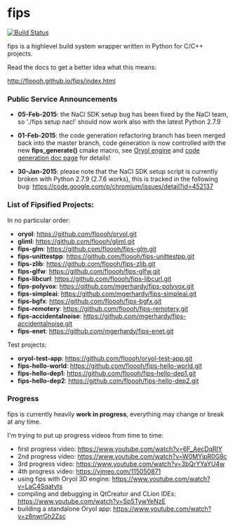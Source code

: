fips
====

[![Build Status](https://travis-ci.org/floooh/fips.svg?branch=master)](https://travis-ci.org/floooh/fips)

fips is a highlevel build system wrapper written in Python for C/C++ projects.

Read the docs to get a better idea what this means:

http://floooh.github.io/fips/index.html

### Public Service Announcements

- **05-Feb-2015**: the NaCl SDK setup bug has been fixed by the NaCl team, so './fips setup nacl' should now work also with the latest Python 2.7.9

- **01-Feb-2015**: the code generation refactoring branch has been merged back into 
the master branch, code generation is now controlled with the new **fips_generate()**
cmake macro, see [Oryol engine](https://github.com/floooh/oryol) and 
[code generation doc page](http://floooh.github.io/fips/codegen.html) for details!

- **30-Jan-2015**: please note that the NaCl SDK setup script is currently broken with Python 2.7.9 (2.7.6 works), this is tracked in the following bug: https://code.google.com/p/chromium/issues/detail?id=452137  

### List of Fipsified Projects:

In no particular order:

- **oryol**:                https://github.com/floooh/oryol.git
- **gliml**:                https://github.com/floooh/gliml.git
- **fips-glm**:             https://github.com/floooh/fips-glm.git
- **fips-unittestpp**:      https://github.com/floooh/fips-unittestpp.git
- **fips-zlib**:            https://github.com/floooh/fips-zlib.git
- **fips-glfw**:            https://github.com/floooh/fips-glfw.git
- **fips-libcurl**:         https://github.com/floooh/fips-libcurl.git
- **fips-polyvox**:         https://github.com/mgerhardy/fips-polyvox.git
- **fips-simpleai**:        https://github.com/mgerhardy/fips-simpleai.git
- **fips-bgfx**:            https://github.com/floooh/fips-bgfx.git
- **fips-remotery**:        https://github.com/floooh/fips-remotery.git
- **fips-accidentalnoise**: https://github.com/mgerhardy/fips-accidentalnoise.git
- **fips-enet**:            https://github.com/mgerhardy/fips-enet.git


Test projects:

- **oryol-test-app**:     https://github.com/floooh/oryol-test-app.git
- **fips-hello-world**:   https://github.com/floooh/fips-hello-world.git
- **fips-hello-dep1**:    https://github.com/floooh/fips-hello-dep1.git
- **fips-hello-dep2**:    https://github.com/floooh/fips-hello-dep2.git

### Progress

fips is currently heavily **work in progress**, everything may change or
break at any time.

I'm trying to put up progress videos from time to time:

- first progress video: https://www.youtube.com/watch?v=6F_AecDqRIY
- 2nd progress video: https://www.youtube.com/watch?v=W0MYjpR0G8c
- 3rd progress video: https://www.youtube.com/watch?v=3bQrYYaYU4w
- 4th progress video: https://vimeo.com/115050871
- using fips with Oryol 3D engine: https://www.youtube.com/watch?v=LaC4Sqatyts
- compiling and debugging in QtCreator and CLion IDEs: https://www.youtube.com/watch?v=Sp5TywYeNzE
- building a standalone Oryol app: https://www.youtube.com/watch?v=z8nwrGh2Zsc

